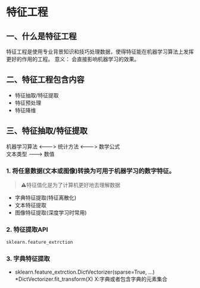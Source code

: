# 特征工程
## 一、什么是特征工程
特征工程是使用专业背景知识和技巧处理数据，使得特征能在机器学习算法上发挥更好的作用的工程。
意义： 会直接影响机器学习的效果。
## 二、特征工程包含内容
* 特征抽取/特征提取
* 特征预处理
* 特征降维
## 三、特征抽取/特征提取
机器学习算法 <---> 统计方法 <---> 数学公式 <br/>
文本类型 ---> 数值
### 1. 将任意数据(文本或图像)转换为可用于机器学习的数字特征。
> ⚠️特征值化是为了计算机更好地去理解数据
* 字典特征提取(特征离散化)
* 文本特征提取
* 图像特征提取(深度学习时常用)
### 2. 特征提取API
```python
sklearn.feature_extrction
```
### 3. 字典特征提取
* sklearn.feature_extrction.DictVectorizer(sparse=True, ...)
    *DictVectorizer.fit_transform(X) X:字典或者包含字典的元素集合 
